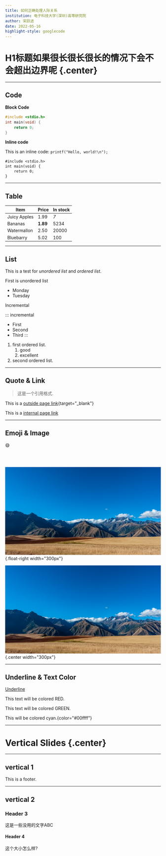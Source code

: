 ```yaml
---
title: 如何正确处理人际关系
institution: 电子科技大学(深圳)高等研究院
author: 宋跃进
date: 2022-05-16
highlight-style: googlecode
---
```


# H1标题如果很长很长很长的情况下会不会超出边界呢 {.center}

---

## Code

**Block Code** 
``` c
#include <stdio.h>
int main(void) {
    return 0;
}
```


**Inline code**

This is an inline code: `printf("Hello, world!\n");`

~~~{#linenum .number-lines startFrom="100"}
#include <stdio.h>
int main(void) {
    return 0;
}

~~~
---

## Table

| Item         | Price     |  In stock  |
|--------------|-----------|------------|
| Juicy Apples | 1.99      | *7*        |
| Bananas      | **1.89**  | 5234       |
| Watermallon  | 2.50      | 20000      |
| Bluebarry    | 5.02      | 100        |

---

## List
This is a test for *unordered list* and *ordered list*.

First is unordered list

* Monday
* Tuesday

Incremental

::: incremental
* First 
* Second
* Third
:::

1. first ordered list.
   1. good
   2. excellent
2. second ordered list.

---

## Quote & Link

> 这是一个引用格式.

This is a [outside page link](http://wangloo.github.io/blog/){target="_blank"}

This is a [internal page link](http://wangloo.github.io/blog/)

---

## Emoji & Image

:smile:

<br> </br>

![](images/1.jpg){.float-right width="300px"}

<!-- ![](images/1.jpg){.float-right width="300px" alt="scenery"} -->

![scenery](images/1.jpg){.center width="300px"}


---

## Underline & Text Color

<span style="text-decoration:underline">Underline</span>

<red> This text will be colored RED. </red>

<green> This text will be colored GREEN. </green>

This will be colored cyan.{color="#00ffff"}

---

# Vertical Slides {.center}

---

## vertical 1

<footer>
    This is a footer.
</footer>

---
<!-- .slide: style="text-align: right;" -->
## vertical 2

### Header 3
这是一些没用的文字ABC

#### Header 4
这个大小怎么样?
